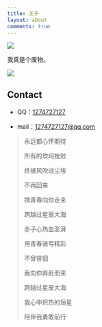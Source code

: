 ```yaml
---
title: 关于
layout: about
comments: true
---
```

![](/images/uploads/about.jpg)

我真是个废物。

![](https://api.solstice23.top/countdown/?date=1655222400&fontSize=50&color=00BCD4&left=%E8%B7%9D%E7%A6%BB%E4%B8%AD%E8%80%83%E8%BF%98%E6%9C%89&strokeWidth=2&strokeColor=03A9F4&font=2)



## Contact

- QQ：[1274727127](tencent://message/?uin=1274727127)

- mail：[1274727127@qq.com](mailto:1274727127@qq.com)

>永远都心怀期待
>
>所有的坎坷挫败
>
>终被风吹进尘埃
>
>不再回来
>
>携青春向你走来
>
>跨越过星辰大海
>
>赤子心热血澎湃
>
>用青春谱写精彩
>
>不曾徘徊
>
>我向你奔赴而来
>
>跨越过星辰大海
>
>我心中炽热的恒星
>
>陪伴我勇敢前行